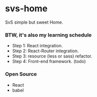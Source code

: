 # svs-home

SvS simple but sweet Home.

### BTW, it's also my learning schedule

- Step 1: React integration.
- Step 2: React-Router integration.
- Step 3: resource (less or sass) refactor.
- Step 4: Front-end framework. (todo)

### Open Source

- React
- babel